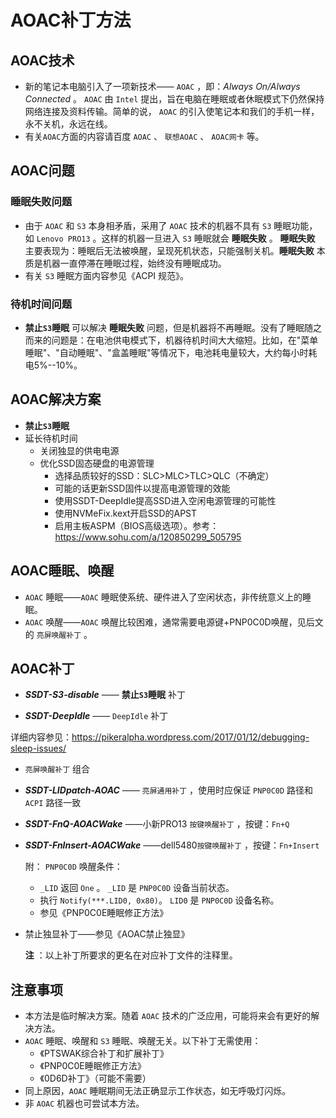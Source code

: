 # AOAC补丁方法

## AOAC技术

- 新的笔记本电脑引入了一项新技术—— `AOAC` ，即：*Always On/Always Connected* 。 `AOAC` 由 `Intel` 提出，旨在电脑在睡眠或者休眠模式下仍然保持网络连接及资料传输。简单的说，  `AOAC` 的引入使笔记本和我们的手机一样，永不关机，永远在线。
- 有关`AOAC`方面的内容请百度 `AOAC` 、 `联想AOAC` 、 `AOAC网卡` 等。

## AOAC问题

### 睡眠失败问题

- 由于 `AOAC` 和 `S3` 本身相矛盾，采用了 `AOAC` 技术的机器不具有 `S3` 睡眠功能，如 `Lenovo PRO13` 。这样的机器一旦进入 `S3` 睡眠就会 **睡眠失败** 。 **睡眠失败** 主要表现为：睡眠后无法被唤醒，呈现死机状态，只能强制关机。**睡眠失败** 本质是机器一直停滞在睡眠过程，始终没有睡眠成功。
- 有关 `S3` 睡眠方面内容参见《ACPI 规范》。

### 待机时间问题

- **禁止`S3`睡眠** 可以解决 **睡眠失败** 问题，但是机器将不再睡眠。没有了睡眠随之而来的问题是：在电池供电模式下，机器待机时间大大缩短。比如，在"菜单睡眠"、"自动睡眠"、"盒盖睡眠"等情况下，电池耗电量较大，大约每小时耗电5%--10%。

## AOAC解决方案

-  **禁止`S3`睡眠** 
- 延长待机时间
  - 关闭独显的供电电源
  - 优化SSD固态硬盘的电源管理
    - 选择品质较好的SSD：SLC>MLC>TLC>QLC（不确定）
    - 可能的话更新SSD固件以提高电源管理的效能
    - 使用SSDT-DeepIdle提高SSD进入空闲电源管理的可能性
    - 使用NVMeFix.kext开启SSD的APST
    - 启用主板ASPM（BIOS高级选项）。参考：<https://www.sohu.com/a/120850299_505795>

## AOAC睡眠、唤醒

- `AOAC` 睡眠——`AOAC` 睡眠使系统、硬件进入了空闲状态，非传统意义上的睡眠。
- `AOAC` 唤醒——`AOAC` 唤醒比较困难，通常需要电源键+PNP0C0D唤醒，见后文的 `亮屏唤醒补丁` 。

## AOAC补丁

-  ***SSDT-S3-disable*** —— **禁止`S3`睡眠** 补丁

-  ***SSDT-DeepIdle*** —— `DeepIdle` 补丁

  详细内容参见：<https://pikeralpha.wordpress.com/2017/01/12/debugging-sleep-issues/>

-  `亮屏唤醒补丁` 组合

  - ***SSDT-LIDpatch-AOAC*** —— `亮屏通用补丁` ，使用时应保证 `PNP0C0D` 路径和 `ACPI` 路径一致
  
  - ***SSDT-FnQ-AOACWake*** ——小新PRO13 `按键唤醒补丁` ，按键：`Fn+Q` 
  
  - ***SSDT-FnInsert-AOACWake*** ——dell5480`按键唤醒补丁` ，按键：`Fn+Insert` 
  
      附： `PNP0C0D` 唤醒条件：
  
    - `_LID`  返回 `One` 。 `_LID` 是 `PNP0C0D` 设备当前状态。
    - 执行 `Notify(***.LID0, 0x80)`。 `LID0` 是 `PNP0C0D` 设备名称。
    - 参见《PNP0C0E睡眠修正方法》
  
- 禁止独显补丁——参见《AOAC禁止独显》

  **注** ：以上补丁所要求的更名在对应补丁文件的注释里。


## 注意事项

- 本方法是临时解决方案。随着 `AOAC` 技术的广泛应用，可能将来会有更好的解决方法。
- `AOAC` 睡眠、唤醒和 `S3` 睡眠、唤醒无关。以下补丁无需使用：
  - 《PTSWAK综合补丁和扩展补丁》
  - 《PNP0C0E睡眠修正方法》
  - 《0D6D补丁》（可能不需要）
- 同上原因，`AOAC` 睡眠期间无法正确显示工作状态，如无呼吸灯闪烁。
- 非 `AOAC` 机器也可尝试本方法。
